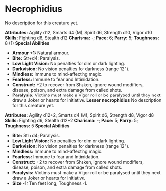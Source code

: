 # Necrophidius

No description for this creature yet.

**Attributes:** Agility d12, Smarts d4 (M), Spirit d6, Strength d10,
Vigor d10
**Skills:** Fighting d6, Stealth d12
**Charisma:** -; **Pace:** 6; **Parry:** 5; **Toughness:** 8 (1)
**Special Abilities**

- **Armour +1:** Natural armour.
- **Bite:** Str+d4; Paralysis.
- **Low Light Vision:** No penalties for dim or dark lighting.
- **Darkvision:** No vision penalties for darkness (range 12").
- **Mindless:** Immune to mind-affecting magic.
- **Fearless:** Immune to fear and Intimidation.
- **Construct:** +2 to recover from Shaken, ignore wound modifiers,
disease, poison, and extra damage from called shots.
- **Paralysis:** Victims must make a Vigor roll or be paralysed until
they next draw a Joker or hearts for initiative.
**Lesser necrophidius**
No description for this creature yet.

**Attributes:** Agility d12+2, Smarts d4 (M), Spirit d6, Strength d8,
Vigor d8
**Skills:** Fighting d6, Stealth d12+2
**Charisma:** -; **Pace:** 5; **Parry:** 5; **Toughness:** 5
**Special Abilities**

- **Bite:** Str+d4; Paralysis.
- **Low Light Vision:** No penalties for dim or dark lighting.
- **Darkvision:** No vision penalties for darkness (range 12").
- **Mindless:** Immune to mind-affecting magic.
- **Fearless:** Immune to fear and Intimidation.
- **Construct:** +2 to recover from Shaken, ignore wound modifiers,
disease, poison, and extra damage from called shots.
- **Paralysis:** Victims must make a Vigor roll or be paralysed until
they next draw a Joker or hearts for initiative.
- **Size -1:** Ten feet long; Toughness -1.
